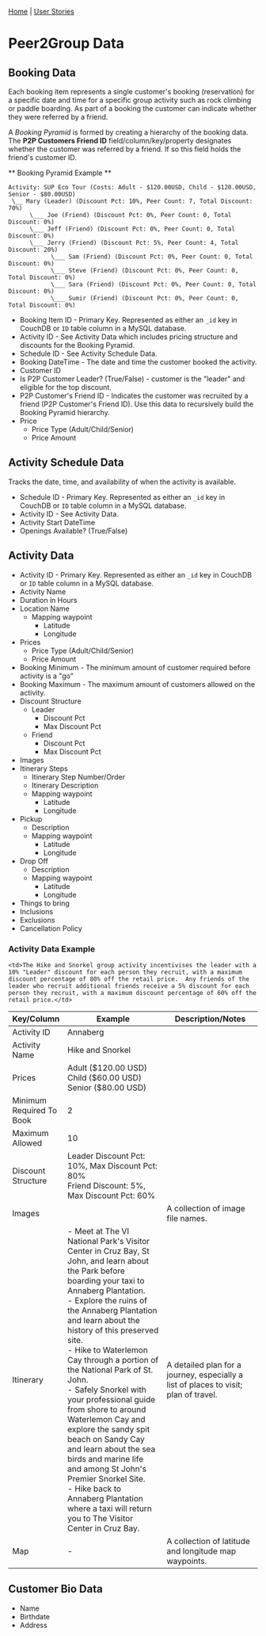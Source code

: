 [Home](/) | [User Stories](/peer2group/)

# Peer2Group Data

## Booking Data

Each booking item represents a single customer's booking (reservation) for a specific date and time for a specific group activity such as rock climbing or paddle boarding.
As part of a booking the customer can indicate whether they were referred by a friend.  

A _Booking Pyramid_ is formed by creating a hierarchy of the booking data.  The **P2P Customers Friend ID** field/column/key/property designates whether the customer was referred by a friend. If so this field holds the friend's customer ID.    

** Booking Pyramid Example **

```
Activity: SUP Eco Tour (Costs: Adult - $120.00USD, Child - $120.00USD, Senior - $80.00USD)
 \__ Mary (Leader) (Discount Pct: 10%, Peer Count: 7, Total Discount: 70%)  
      \___ Joe (Friend) (Discount Pct: 0%, Peer Count: 0, Total Discount: 0%)  
      \___ Jeff (Friend) (Discount Pct: 0%, Peer Count: 0, Total Discount: 0%)  
      \___ Jerry (Friend) (Discount Pct: 5%, Peer Count: 4, Total Discount: 20%)  
            \___ Sam (Friend) (Discount Pct: 0%, Peer Count: 0, Total Discount: 0%)  
            \___ Steve (Friend) (Discount Pct: 0%, Peer Count: 0, Total Discount: 0%)  
            \___ Sara (Friend) (Discount Pct: 0%, Peer Count: 0, Total Discount: 0%)  
            \___ Sumir (Friend) (Discount Pct: 0%, Peer Count: 0, Total Discount: 0%)  
```
- Booking Item ID - Primary Key. Represented as either an `_id` key in CouchDB or `ID` table column in a MySQL database.
- Activity ID - See Activity Data which includes pricing structure and discounts for the Booking Pyramid.
- Schedule ID - See Activity Schedule Data.
- Booking DateTime - The date and time the customer booked the activity.
- Customer ID
- Is P2P Customer Leader? (True/False) - customer is the "leader" and eligible for the top discount.
- P2P Customer's Friend ID - Indicates the customer was recruited by a friend (P2P Customer's Friend ID).  Use this data to recursively build the Booking Pyramid hierarchy.
- Price
  - Price Type (Adult/Child/Senior)
  - Price Amount

## Activity Schedule Data

Tracks the date, time, and availability of when the activity is available.

- Schedule ID  - Primary Key. Represented as either an `_id` key in CouchDB or `ID` table column in a MySQL database.
- Activity ID - See Activity Data.
- Activity Start DateTime
- Openings Available? (True/False)

## Activity Data

- Activity ID - Primary Key. Represented as either an `_id` key in CouchDB or `ID` table column in a MySQL database.
- Activity Name
- Duration in Hours
- Location Name
  - Mapping waypoint
    - Latitude
    - Longitude
- Prices
  - Price Type (Adult/Child/Senior)
  - Price Amount  
- Booking Minimum - The minimum amount of customer required before activity is a "go"
- Booking Maximum - The maximum amount of customers allowed on the activity.
- Discount Structure
  - Leader
    - Discount Pct
    - Max Discount Pct
  - Friend  
    - Discount Pct
    - Max Discount Pct
- Images
- Itinerary Steps
  - Itinerary Step Number/Order
  - Itinerary Description
  - Mapping waypoint
    - Latitude
    - Longitude
- Pickup
  - Description
  - Mapping waypoint
    - Latitude
    - Longitude
- Drop Off
  - Description
  - Mapping waypoint
    - Latitude
    - Longitude
- Things to bring
- Inclusions
- Exclusions
- Cancellation Policy

### Activity Data Example

<table width="100%">
  <col style="width:15%">
  <col style="width:45%">
  <col style="width:40%">
  <thead>
  <tr>
    <th>Key/Column</th>
    <th>Example</th>
    <th>Description/Notes</th>
  </tr>
  </thead>
  <tr>
    <td>Activity ID</td>
    <td>Annaberg</td>
    <td></td>
  </tr>
  <tr>
    <td>Activity Name</td>
    <td>Hike and Snorkel</td>
    <td></td>
  </tr>
  <tr>
    <td>Prices</td>
    <td>Adult ($120.00 USD)<br>
    Child ($60.00 USD)<br>
    Senior ($80.00 USD)
    </td>
    <td></td>
  </tr>
  <tr>
    <td>Minimum Required To Book</td>
    <td>2</td>
    <td></td>
  </tr>
  <tr>
    <td>Maximum Allowed</td>
    <td>10</td>
    <td></td>
  </tr>
  <tr>
    <td>Discount Structure</td>
    <td>Leader Discount Pct: 10%, Max Discount Pct: 80%<br>
    Friend Discount: 5%, Max Discount Pct: 60%<br></td>

    <td>The Hike and Snorkel group activity incentivises the leader with a 10% "Leader" discount for each person they recruit, with a maximum discount percentage of 80% off the retail price.  Any friends of the leader who recruit additional friends receive a 5% discount for each person they recruit, with a maximum discount percentage of 60% off the retail price.</td>
  </tr>
  <tr>
    <td>Images</td>
    <td></td>
    <td>A collection of image file names.</td>
  </tr>
  <tr>
    <td>Itinerary</td>
    <td>
    -  Meet at The VI National Park's Visitor Center in Cruz Bay, St John, and learn about the Park before boarding your taxi to Annaberg Plantation.<br>
    - Explore the ruins of the Annaberg Plantation and learn about the history of this preserved site.<br>
    - Hike to Waterlemon Cay through a portion of the National Park of St. John.<br>
- Safely Snorkel with your professional guide from shore to around Waterlemon Cay and explore the sandy spit beach on Sandy Cay and learn about the sea birds and marine life and among St John's Premier Snorkel Site.<br>
- Hike back to Annaberg Plantation where a taxi will return you to The Visitor Center in Cruz Bay.</td>
    <td>A detailed plan for a journey, especially a list of places to visit; plan of travel.</td>
  </tr>
  <tr>
    <td>Map</td>
    <td>- </td>
    <td>A collection of latitude and longitude map waypoints.</td>
  </tr>
</table>

## Customer Bio Data

- Name
- Birthdate
- Address
